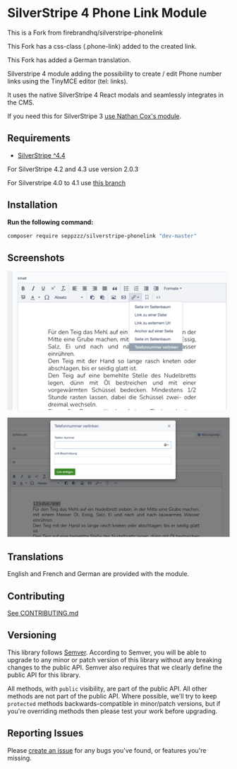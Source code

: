 # SilverStripe 4 Phone Link Module 

This is a Fork from firebrandhq/silverstripe-phonelink 

This Fork has a css-class (.phone-link) added to the created link.

This Fork has added a German translation.

Silverstripe 4 module adding the possibility to create / edit Phone number links using the TinyMCE editor (tel: links).

It uses the native SilverStripe 4 React modals and seamlessly integrates in the CMS.

If you need this for SilverStripe 3 [use Nathan Cox's module](https://github.com/nathancox/silverstripe-phonelink).

## Requirements

* [SilverStripe ^4.4](https://www.silverstripe.org/download)

For SilverStripe 4.2 and 4.3 use version 2.0.3

For Silverstripe 4.0 to 4.1 use [this branch](https://github.com/firebrandhq/silverstripe-phonelink/tree/1.x)
## Installation

**Run the following command:**

```sh
composer require seppzzz/silverstripe-phonelink "dev-master"
```

## Screenshots

![Add link using dropdown](docs/images/phone-link_1.png "Add link using dropdown")

![Configure link](docs/images/phone-link_2.png "Configure link")

## Translations

English and French and German are provided with the module.

## Contributing

[See CONTRIBUTING.md](CONTRIBUTING.md)

## Versioning

This library follows [Semver](http://semver.org). According to Semver, you will be able to upgrade to any minor or patch version of this library without any breaking changes to the public API. Semver also requires that we clearly define the public API for this library.

All methods, with `public` visibility, are part of the public API. All other methods are not part of the public API. Where possible, we'll try to keep `protected` methods backwards-compatible in minor/patch versions, but if you're overriding methods then please test your work before upgrading.

## Reporting Issues

Please [create an issue](https://github.com/firebrandhq/silverstripe-phonelink/issues) for any bugs you've found, or features you're missing.

  
